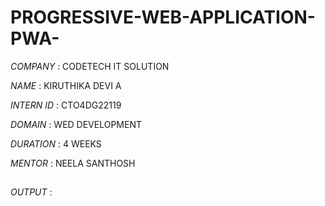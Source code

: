 # PROGRESSIVE-WEB-APPLICATION-PWA-

*COMPANY* : CODETECH IT SOLUTION

*NAME* : KIRUTHIKA DEVI A

*INTERN ID* : CTO4DG22119

*DOMAIN* : WED DEVELOPMENT

*DURATION* : 4 WEEKS

*MENTOR* : NEELA SANTHOSH

##

*OUTPUT* :
